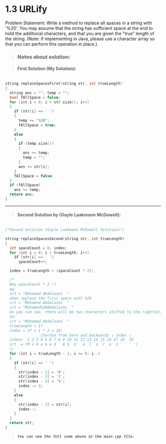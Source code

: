 # 1.3 URLify

Problem Statement: Write a method to replace all spaces in a string with '%20'. You may assume that the string
has sufficient space at the end to hold the additional characters, and that you are given the "true"
length of the string. (Note: if implementing in Java, please use a character array so that you can
perform this operation in place.).

> ### **Notes about solution:**

> #### First Solution (My Solution):

```c++

string replaceSpacesFirst(string str, int trueLength)
{
  string ans = "", temp = "";
  bool fAllSpace = false;
  for (int i = 0; i < str.size(); i++)
  {
    if (str[i] == ' ')
    {
      temp += "%20";
      fAllSpace = true;
    }
    else
    {
      if (temp.size())
      {
        ans += temp;
        temp = "";
      }
      ans += str[i];
    }
    fAllSpace = false;
  }
  if (fAllSpace)
    ans += temp;
  return ans;
}

```
---

> #### Second Solution by (Gayle Laakmann McDowell):

```c++

/*Second Solution (Gayle Laakmann McDowell Solution)*/

string replaceSpacesSecond(string str, int trueLength)
{
  int spaceCount = 0, index;
  for (int i = 0; i < trueLength; i++)
    if (str[i] == ' ')
      spaceCount++;

  index = trueLength + (spaceCount * 2);

  /*
  Why spaceCount * 2 !?
  eg.
  srt = "Mohamed Abdalazez  "
  when replace the first space wiht %20
  srt = "Mohamed Abdalazez  "
  srt = "Mohamed%20Abdalazez  "
  As you can see, there will be two characters shifted to the right(ez).
  So:
  srt = "Mohamed Abdalazez  "
  trueLength = 17
  index = 17 + 1 * 2 = 19;
                iterate from here and backwards ⤵ index ⤵
  index=  1 2 3 4 5 6 7 8 9 10 11 12 13 14 15 16 17 18  19
  srt  = (M o h a m e d   A b  d   a  l  a  z  e  z ' ' ' ')
  */
  for (int i = trueLength - 1; i >= 0; i--)
  {
    if (str[i] == ' ')
    {
      str[index - 1] = '0';
      str[index - 2] = '2';
      str[index - 3] = '%';
      index -= 3;
    }
    else
    {
      str[index - 1] = str[i];
      index--;
    }
  }
  return str;
}

```



> **_`You can see the full code above in the main.cpp file.`_**
